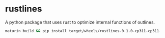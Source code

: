 # rustlines

A python package that uses rust to optimize internal functions of outlines.

```bash
maturin build && pip install target/wheels/rustlines-0.1.0-cp311-cp311-manylinux_2_28_x86_64.whl --force-reinstall
```
